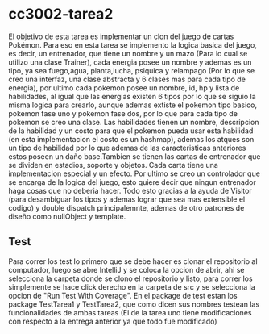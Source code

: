 # cc3002-tarea2

El objetivo de esta tarea es implementar un clon del juego de cartas Pokémon. Para eso en esta tarea se implemento
la logica basica del juego, es decir, un entrenador, que tiene un nombre y un mazo (Para lo cual se utilizo una clase Trainer), cada energia posee un nombre y ademas es un tipo, ya sea fuego,agua, planta,lucha, psiquica y relampago (Por lo que se creo una interfaz, una clase abstracta y 6 clases mas para cada tipo de energia), por ultimo cada pokemon posee un nombre, id, hp y lista de habilidades, al igual que las energias existen 6 tipos por lo que se siguio la misma logica para crearlo, aunque ademas extiste el pokemon tipo basico, pokemon fase uno y pokemon fase dos, por lo que para cada tipo de pokemon se creo una clase. Las habilidades tienen un nombre, descripcion de la habilidad y un costo para que el pokemon pueda usar esta habilidad (en esta implementacion el costo es un hashmap), ademas los atques son un tipo de habilidad por lo que ademas de las caracteristicas anteriores estos poseen un daño base.Tambien se tienen las cartas de entrenador que se dividen en estadios, soporte y objetos. Cada carta tiene una implementacion especial y un efecto. Por ultimo se creo un controlador que se encarga de la logica del juego, esto quiere decir que ningun entrenador haga cosas que no deberia hacer. Todo esto gracias a la ayuda de Visitor (para desambiguar los tipos y ademas lograr que sea mas extensible el codigo) y double dispatch principalemnte, ademas de otro patrones de diseño como nullObject y template.

## Test

Para correr los test lo primero que se debe hacer es clonar el repositorio al computador, luego se abre IntelliJ y se coloca
la opcion de abrir, ahi se selecciona la carpeta donde se clono el repositorio y listo, para correr los simplemente se hace
click derecho en la carpeta de src y se selecciona la opcion de "Run Test With Coverage". En el package de test estan los package TestTarea1 y TestTarea2, que como dicen sus nombres testean las funcionalidades de ambas tareas (El de la tarea uno tiene modificaciones con respecto a la entrega anterior ya que todo fue modificado)
